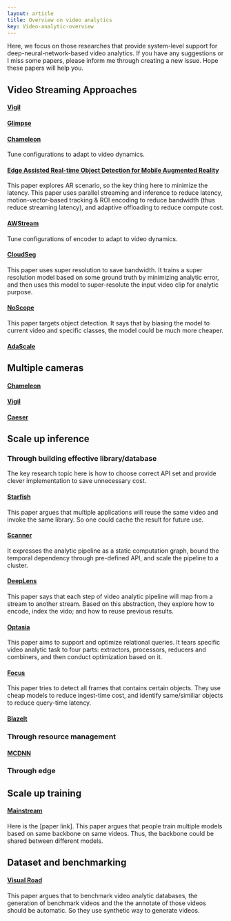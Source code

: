 ```yaml
---
layout: article
title: Overview on video analytics
key: Video-analytic-overview
---
```


Here, we focus on those researches that provide system-level support for deep-neural-network-based video analytics. If you have any suggestions or I miss some papers, please inform me through creating a new issue. Hope these papers will help you.

## Video Streaming Approaches

#### [Vigil](https://old.sigmobile.org/mobicom/2015/papers/p426-zhangA.pdf)

#### [Glimpse](http://people.csail.mit.edu/yuhan/doc/sen060-chenA.pdf)

#### [Chameleon](https://people.cs.uchicago.edu/~junchenj/docs/Chameleon_SIGCOMM_CameraReady_faceblurred.pdf)
Tune configurations to adapt to video dynamics.

#### [Edge Assisted Real-time Object Detection for Mobile Augmented Reality](http://www.winlab.rutgers.edu/~luyang/papers/mobicom19_augmented_reality.pdf)
This paper explores AR scenario, so the key thing here to minimize the latency.
This paper uses parallel streaming and inference to reduce latency, motion-vector-based tracking & ROI encoding to reduce bandwidth (thus reduce streaming latency), and adaptive offloading to reduce compute cost.

#### [AWStream](https://awstream.github.io/paper/awstream.pdf)
Tune configurations of encoder to adapt to video dynamics.

#### [CloudSeg](https://www.usenix.org/system/files/hotcloud19-paper-wang.pdf)
This paper uses super resolution to save bandwidth.
It trains a super resolution model based on some ground truth by minimizing analytic error, and then uses this model to super-resolute the input video clip for analytic purpose.

#### [NoScope](https://www.vldb.org/pvldb/vol10/p1586-kang.pdf)
This paper targets object detection. It says that by biasing the model to current video and specific classes, the model could be much more cheaper.

#### [AdaScale](https://arxiv.org/pdf/1902.02910.pdf)

## Multiple cameras

#### [Chameleon](https://people.cs.uchicago.edu/~junchenj/docs/Chameleon_SIGCOMM_CameraReady_faceblurred.pdf)

#### [Vigil](https://old.sigmobile.org/mobicom/2015/papers/p426-zhangA.pdf)

#### [Caeser](https://nsl.usc.edu/wp-content/uploads/2019/09/Caesar_SenSys19.pdf)

## Scale up inference

### Through building effective library/database

The key research topic here is how to choose correct API set and provide clever implementation to save unnecessary cost.

#### [Starfish](http://roblkw.com/likamwa2015starfish-mobisys.pdf)
This paper argues that multiple applications will reuse the same video and invoke the same library. So one could cache the result for future use.

#### [Scanner](http://graphics.stanford.edu/papers/scanner/poms18_scanner.pdf)
It expresses the analytic pipeline as a static computation graph, bound the temporal dependency through pre-defined API, and scale the pipeline to a cluster.

#### [DeepLens](http://cidrdb.org/cidr2019/papers/p40-krishnan-cidr19.pdf)
This paper says that each step of video analytic pipeline will map from a stream to another stream.
Based on this abstraction, they explore how to encode, index the vido; and how to reuse previous results.

#### [Optasia](https://dl.acm.org/doi/pdf/10.1145/2987550.2987564)
This paper aims to support and optimize relational queries.
It tears specific video analytic task to four parts: extractors, processors, reducers and combiners, and then conduct optimization based on it.

#### [Focus](https://www.usenix.org/system/files/osdi18-hsieh.pdf)
This paper tries to detect all frames that contains certain objects. They use cheap models to reduce ingest-time cost, and identify same/similiar objects to reduce query-time latency.

#### [Blazelt](https://cs.stanford.edu/~matei/papers/2020/vldb_blazeit.pdf)

### Through resource management

#### [MCDNN](https://homes.cs.washington.edu/~arvind/papers/mcdnn.pdf)

### Through edge


## Scale up training

#### [Mainstream](https://www.usenix.org/system/files/conference/atc18/atc18-jiang.pdf)
Here is the [paper link].
This paper argues that people train multiple models based on same backbone on same videos.
Thus, the backbone could be shared between different models.

## Dataset and benchmarking

#### [Visual Road](https://db.cs.washington.edu/projects/visualroad/p300-haynes.pdf)
This paper argues that to benchmark video analytic databases, the generation of benchmark videos and the the annotate of those videos should be automatic.
So they use synthetic way to generate videos.

